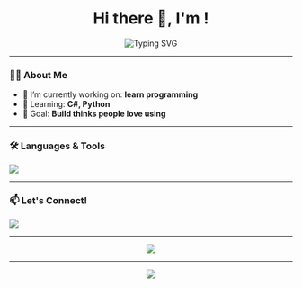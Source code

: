 <!-- README.md -->
<h1 align="center">Hi there 👋, I'm <YourName>!</h1>
<p align="center">
  <img src="https://readme-typing-svg.herokuapp.com?font=Fira+Code&weight=500&size=24&duration=3000&pause=500&color=00F7FF&vCenter=true&width=435&lines=I+build+cool+stuff+💻;I+am+a+noob+at+cooding💩;I+love+clean+UI+%26+clever+UX+🎨;React+%7C+Tailwind+%7C+Node+%7C+C%23+⚙️;Always+learning+new+things+📚" alt="Typing SVG" />
</p>

---

### 🙋‍♂️ About Me

- 🔭 I’m currently working on: **learn programming**
- 🌱 Learning: **C#, Python**
- 🎯 Goal: **Build thinks people love using**

---

### 🛠️ Languages & Tools

<p align="left">
  <img src="https://skillicons.dev/icons?i=ts,py,github,vscode" />
</p>

---

### 📫 Let's Connect!

<p align="left">
  <a href="https://fakecrime.bio" target="_blank"><img src="https://img.shields.io/badge/Website-00aaff?style=for-the-badge&logo=google-chrome&logoColor=white" /></a>
</p>

---

<!-- GitHub activity graph -->
<p align="center">
  <img src="https://github-readme-activity-graph.cyclic.app/graph?username=YourUsername&theme=tokyo-night&hide_border=true" />
</p>

---

<!-- FOOTER -->
<p align="center">
  <img src="https://capsule-render.vercel.app/api?type=waving&color=0:00F7FF,100:0077FF&height=120&section=footer" />
</p>
